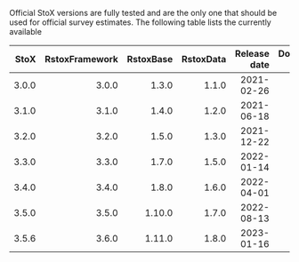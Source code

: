 Official StoX versions are fully tested and are the only one that should be used for official survey estimates. The following table lists the currently available 

|  StoX| RstoxFramework| RstoxBase| RstoxData| Release date| Download page|
|-----:|--------------:|---------:|---------:|------------:|-------------:|
| 3.0.0|          3.0.0|     1.3.0|     1.1.0|   2021-02-26|    [StoX-v3.0.0](ftp://ftp.imr.no/StoX)| 
| 3.1.0|          3.1.0|     1.4.0|     1.2.0|   2021-06-18|    [StoX-v3.1.0](https://github.com/StoXProject/StoX/releases/tag/v3.1.0)|
| 3.2.0|          3.2.0|     1.5.0|     1.3.0|   2021-12-22|    [StoX-v3.2.0](https://github.com/StoXProject/StoX/releases/tag/v3.2.0)|
| 3.3.0|          3.3.0|     1.7.0|     1.5.0|   2022-01-14|    [StoX-v3.3.0](https://github.com/StoXProject/StoX/releases/tag/v3.3.0)|
| 3.4.0|          3.4.0|     1.8.0|     1.6.0|   2022-04-01|    [StoX-v3.4.0](https://github.com/StoXProject/StoX/releases/tag/v3.4.0)|
| 3.5.0|          3.5.0|    1.10.0|     1.7.0|   2022-08-13|    [StoX-v3.5.0](https://github.com/StoXProject/StoX/releases/tag/v3.5.0)|
| 3.5.6|          3.6.0|    1.11.0|     1.8.0|   2023-01-16|    [StoX-v3.6.0](https://github.com/StoXProject/StoX/releases/tag/v3.6.0)|

